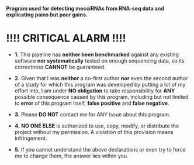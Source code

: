__Program used for detecting mecciRNAs from RNA-seq data and explicating pains but poor gains.__

# __!!!!__ CRITICAL ALARM !!!!

  - **1.** This pipeline has __neither been benchmarked__ against any existing software __nor systematically__ tested on enough sequencing data, so its correctness __CANNOT__ be guaranteed.  

  - **2.**  Given that I was __neither__ a co-first author __nor__ even the second author of a study for which this program was developed by putting a lot of my effort into, I am under **NO obligation** to take responsibility for __ANY__ possible consequence caused by this program, including but not limited to **error** of this program itself, **false positive** and **false negative**.  

  - **3.** Please __DO NOT__ contact me for ANY issue about this program.  

  - **4.** __NO ONE ELSE__ is authorized to use, copy, modify, or distribute the project without my permission. A violation of this provision means infringement.

  - **5.** If you cannot understand the above declarations or even try to force me to change them, the answer lies within you.
